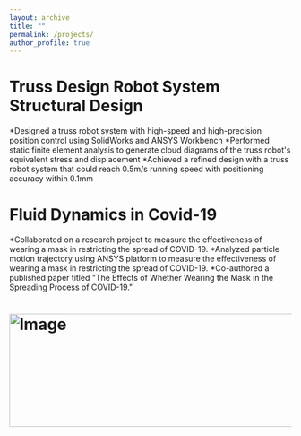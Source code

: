 ```yaml
---
layout: archive
title: ""
permalink: /projects/
author_profile: true
---
```

Truss Design Robot System Structural Design   
=======
*Designed a truss robot system with high-speed and high-precision position control using SolidWorks and ANSYS Workbench
*Performed static finite element analysis to generate cloud diagrams of the truss robot's equivalent stress and displacement
*Achieved a refined design with a truss robot system that could reach 0.5m/s running speed with positioning accuracy within 0.1mm

Fluid Dynamics in Covid-19    
=======
*Collaborated on a research project to measure the effectiveness of wearing a mask in restricting the spread of COVID-19.
*Analyzed particle motion trajectory using ANSYS platform to measure the effectiveness of wearing a mask in restricting the spread of COVID-19.
*Co-authored a published paper titled "The Effects of Whether Wearing the Mask in the Spreading Process of COVID-19."

# <img src="https://github.com/ZhangliangLi/web/blob/b750328a59f4e56a0feb003e5297c30438b275ae/images/" alt="Image" height="202" width="509">
